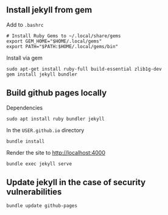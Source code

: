 Install jekyll from gem
-----------------------

Add to `.bashrc`

    # Install Ruby Gems to ~/.local/share/gems
    export GEM_HOME="$HOME/.local/gems"
    export PATH="$PATH:$HOME/.local/gems/bin"


Install via gem

    sudo apt-get install ruby-full build-essential zlib1g-dev
    gem install jekyll bundler



Build github pages locally
--------------------------

Dependencies

    sudo apt install ruby bundler jekyll

In the `USER.github.io` directory

    bundle install

Render the site to <http://localhost:4000>

    bundle exec jekyll serve



Update jekyll in the case of security vulnerabilities
-----------------------------------------------------

    bundle update github-pages